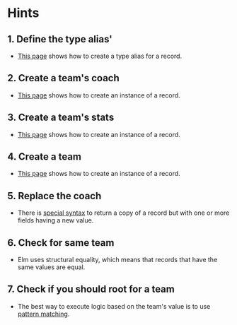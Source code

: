 # Hints

## 1. Define the type alias'

- [This page][record-types] shows how to create a type alias for a record.

## 2. Create a team's coach

- [This page][create] shows how to create an instance of a record.

## 3. Create a team's stats

- [This page][create] shows how to create an instance of a record.

## 4. Create a team

- [This page][create] shows how to create an instance of a record.

## 5. Replace the coach

- There is [special syntax][update] to return a copy of a record but with one or more fields having a new value.

## 6. Check for same team

- Elm uses structural equality, which means that records that have the same values are equal.

## 7. Check if you should root for a team

- The best way to execute logic based on the team's value is to use [pattern matching][pattern-matching].

[records]: https://elm-lang.org/docs/records
[record-types]: https://elm-lang.org/docs/records#record-types
[structural-typing]: https://en.wikipedia.org/wiki/Structural_type_system
[create]: https://elm-lang.org/docs/records#what-is-a-record-
[update]: https://elm-lang.org/docs/records#updating-records
[access]: https://elm-lang.org/docs/records#access
[pattern-matching]: https://elm-lang.org/docs/records#pattern-matching
